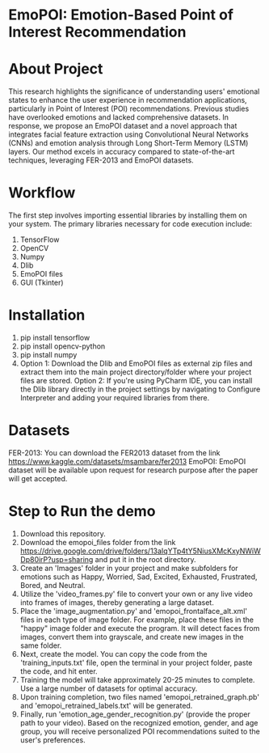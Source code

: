 # EmoPOI: Emotion-Based Point of Interest Recommendation

# About Project
This research highlights the significance of understanding users' emotional states to enhance the user experience in recommendation applications, particularly in Point of Interest (POI) recommendations. Previous studies have overlooked emotions and lacked comprehensive datasets. In response, we propose an EmoPOI dataset and a novel approach that integrates facial feature extraction using Convolutional Neural Networks (CNNs) and emotion analysis through Long Short-Term Memory (LSTM) layers. Our method excels in accuracy compared to state-of-the-art techniques, leveraging FER-2013 and EmoPOI datasets.

# Workflow
The first step involves importing essential libraries by installing them on your system. The primary libraries necessary for code execution include:

1.	TensorFlow
2.	OpenCV
3.	Numpy
4.	Dlib
5.	EmoPOI files
6.	GUI (Tkinter)
   
# Installation
1.	pip install tensorflow
2.	pip install opencv-python
3.	pip install numpy
4.	Option 1: Download the Dlib and EmoPOI files as external zip files and extract them into the main project directory/folder where your project files are stored.
Option 2: If you're using PyCharm IDE, you can install the Dlib library directly in the project settings by navigating to Configure Interpreter and adding your required libraries from there.

# Datasets
FER-2013: You can download the FER2013 dataset from the link https://www.kaggle.com/datasets/msambare/fer2013
EmoPOI: EmoPOI dataset will be available upon request for research purpose after the paper will get accepted. 

# Step to Run the demo

1.	Download this repository.
2.	Download the emopoi_files folder from the link https://drive.google.com/drive/folders/13aIqYTp4tY5NiusXMcKxyNWiWDp80irP?usp=sharing and put it in the root directory.
3.	Create an 'Images' folder in your project and make subfolders for emotions such as Happy, Worried, Sad, Excited, Exhausted, Frustrated, Bored, and Neutral.
4.	Utilize the 'video_frames.py' file to convert your own or any live video into frames of images, thereby generating a large dataset.
5.	Place the 'image_augmentation.py' and 'emopoi_frontalface_alt.xml' files in each type of image folder. For example, place these files in the "happy" image folder and execute the program. It will detect faces from images, convert them into grayscale, and create new images in the same folder.
6.	Next, create the model. You can copy the code from the 'training_inputs.txt' file, open the terminal in your project folder, paste the code, and hit enter.
7.	Training the model will take approximately 20-25 minutes to complete. Use a large number of datasets for optimal accuracy. 
8.	Upon training completion, two files named 'emopoi_retrained_graph.pb' and 'emopoi_retrained_labels.txt' will be generated.
9.	Finally, run 'emotion_age_gender_recognition.py' (provide the proper path to your video). Based on the recognized emotion, gender, and age group, you will receive personalized POI recommendations suited to the user's preferences.
